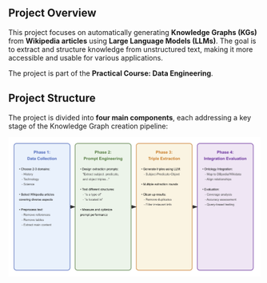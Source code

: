 ## Project Overview
This project focuses on automatically generating **Knowledge Graphs (KGs)** from **Wikipedia articles** using **Large Language Models (LLMs)**. The goal is to extract and structure knowledge from unstructured text, making it more accessible and usable for various applications.

The project is part of the **Practical Course: Data Engineering**.

## Project Structure
The project is divided into **four main components**, each addressing a key stage of the Knowledge Graph creation pipeline:

![Logo](images/logo.png)

